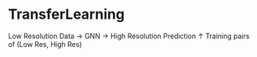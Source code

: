 # TransferLearning

Low Resolution Data → GNN → High Resolution Prediction
      ↑
Training pairs of 
(Low Res, High Res)
